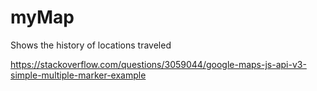 # myMap
Shows the history of locations traveled 

https://stackoverflow.com/questions/3059044/google-maps-js-api-v3-simple-multiple-marker-example
